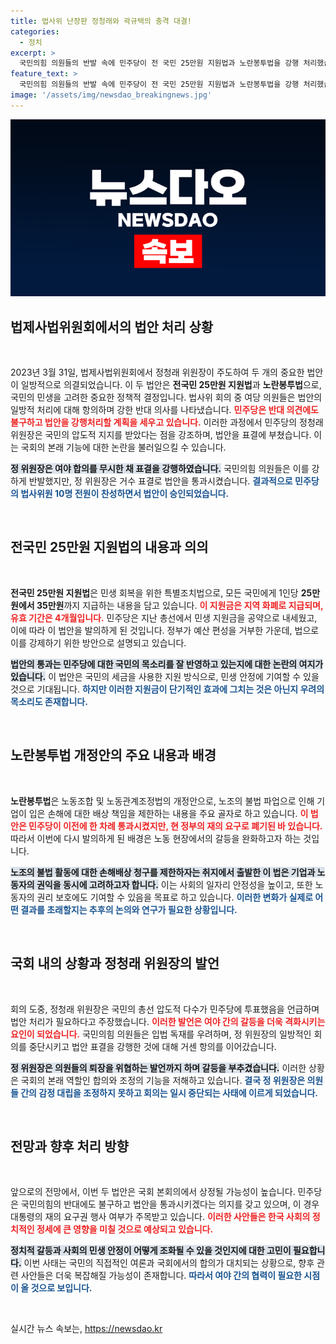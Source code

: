 ```yaml
---
title: 법사위 난장판 정청래와 곽규택의 충격 대결!
categories:
  - 정치
excerpt: >
  국민의힘 의원들의 반발 속에 민주당이 전 국민 25만원 지원법과 노란봉투법을 강행 처리했습니다. 이로 인해 본회의에서의 표결이 예고되며, 대통령의 재의 요구권 행사 가능성도 불거졌습니다. 정치적 논란이 깊어지는 상황에서, 향후 전개에 귀추가 주목됩니다.
feature_text: >
  국민의힘 의원들의 반발 속에 민주당이 전 국민 25만원 지원법과 노란봉투법을 강행 처리했습니다. 이로 인해 본회의에서의 표결이 예고되며, 대통령의 재의 요구권 행사 가능성도 불거졌습니다. 정치적 논란이 깊어지는 상황에서, 향후 전개에 귀추가 주목됩니다.
image: '/assets/img/newsdao_breakingnews.jpg'
---
```


<p><img src="/assets/img/newsdao_breakingnews.jpg" alt="implanttips 속보" /></p>

<h2 data-ke-size="size26">법제사법위원회에서의 법안 처리 상황</h2>

<p data-ke-size="size16">&nbsp;</p>

<p data-ke-size="size16">2023년 3월 31일, 법제사법위원회에서 정청래 위원장이 주도하여 두 개의 중요한 법안이 일방적으로 의결되었습니다. 이 두 법안은 <b>전국민 25만원 지원법</b>과 <b>노란봉투법</b>으로, 국민의 민생을 고려한 중요한 정책적 결정입니다. 법사위 회의 중 여당 의원들은 법안의 일방적 처리에 대해 항의하며 강한 반대 의사를 나타냈습니다. <b><span style="color: #ee2323;">민주당은 반대 의견에도 불구하고 법안을 강행처리할 계획을 세우고 있습니다.</span></b> 이러한 과정에서 민주당의 정청래 위원장은 국민의 압도적 지지를 받았다는 점을 강조하며, 법안을 표결에 부쳤습니다. 이는 국회의 본래 기능에 대한 논란을 불러일으킬 수 있습니다.</p>

<p data-ke-size="size16"><b><span style="background-color: #21538527;">정 위원장은 여야 합의를 무시한 채 표결을 강행하였습니다.</span></b> 국민의힘 의원들은 이를 강하게 반발했지만, 정 위원장은 거수 표결로 법안을 통과시켰습니다. <b><span style="color: #1a5490;">결과적으로 민주당의 법사위원 10명 전원이 찬성하면서 법안이 승인되었습니다.</span></b></p>

<p data-ke-size="size16">&nbsp;</p>

<h2 data-ke-size="size26">전국민 25만원 지원법의 내용과 의의</h2>

<p data-ke-size="size16">&nbsp;</p>

<p data-ke-size="size16"><b>전국민 25만원 지원법</b>은 민생 회복을 위한 특별조치법으로, 모든 국민에게 1인당 <b>25만원에서 35만원</b>까지 지급하는 내용을 담고 있습니다. <b><span style="color: #ee2323;">이 지원금은 지역 화폐로 지급되며, 유효 기간은 4개월입니다.</span></b> 민주당은 지난 총선에서 민생 지원금을 공약으로 내세웠고, 이에 따라 이 법안을 발의하게 된 것입니다. 정부가 예산 편성을 거부한 가운데, 법으로 이를 강제하기 위한 방안으로 설명되고 있습니다.</p>

<p data-ke-size="size16"><b><span style="background-color: #21538527;">법안의 통과는 민주당에 대한 국민의 목소리를 잘 반영하고 있는지에 대한 논란의 여지가 있습니다.</span></b> 이 법안은 국민의 세금을 사용한 지원 방식으로, 민생 안정에 기여할 수 있을 것으로 기대됩니다. <b><span style="color: #1a5490;">하지만 이러한 지원금이 단기적인 효과에 그치는 것은 아닌지 우려의 목소리도 존재합니다.</span></b></p>

<p data-ke-size="size16">&nbsp;</p>

<h2 data-ke-size="size26">노란봉투법 개정안의 주요 내용과 배경</h2>

<p data-ke-size="size16">&nbsp;</p>

<p data-ke-size="size16"><b>노란봉투법</b>은 노동조합 및 노동관계조정법의 개정안으로, 노조의 불법 파업으로 인해 기업이 입은 손해에 대한 배상 책임을 제한하는 내용을 주요 골자로 하고 있습니다. <b><span style="color: #ee2323;">이 법안은 민주당이 이전에 한 차례 통과시켰지만, 현 정부의 재의 요구로 폐기된 바 있습니다.</span></b> 따라서 이번에 다시 발의하게 된 배경은 노동 현장에서의 갈등을 완화하고자 하는 것입니다.</p>

<p data-ke-size="size16"><b><span style="background-color: #21538527;">노조의 불법 활동에 대한 손해배상 청구를 제한하자는 취지에서 출발한 이 법은 기업과 노동자의 권익을 동시에 고려하고자 합니다.</span></b> 이는 사회의 일자리 안정성을 높이고, 또한 노동자의 권리 보호에도 기여할 수 있음을 목표로 하고 있습니다. <b><span style="color: #1a5490;">이러한 변화가 실제로 어떤 결과를 초래할지는 추후의 논의와 연구가 필요한 상황입니다.</span></b></p>

<p data-ke-size="size16">&nbsp;</p>

<h2 data-ke-size="size26">국회 내의 상황과 정청래 위원장의 발언</h2>

<p data-ke-size="size16">&nbsp;</p>

<p data-ke-size="size16">회의 도중, 정청래 위원장은 국민의 총선 압도적 다수가 민주당에 투표했음을 언급하며 법안 처리가 필요하다고 주장했습니다. <b><span style="color: #ee2323;">이러한 발언은 여야 간의 갈등을 더욱 격화시키는 요인이 되었습니다.</span></b> 국민의힘 의원들은 입법 독재를 우려하며, 정 위원장의 일방적인 회의를 중단시키고 법안 표결을 강행한 것에 대해 거센 항의를 이어갔습니다.</p>

<p data-ke-size="size16"><b><span style="background-color: #21538527;">정 위원장은 의원들의 퇴장을 위협하는 발언까지 하며 갈등을 부추겼습니다.</span></b> 이러한 상황은 국회의 본래 역할인 합의와 조정의 기능을 저해하고 있습니다. <b><span style="color: #1a5490;">결국 정 위원장은 의원들 간의 감정 대립을 조정하지 못하고 회의는 일시 중단되는 사태에 이르게 되었습니다.</span></b></p>

<p data-ke-size="size16">&nbsp;</p>

<h2 data-ke-size="size26">전망과 향후 처리 방향</h2>

<p data-ke-size="size16">&nbsp;</p>

<p data-ke-size="size16">앞으로의 전망에서, 이번 두 법안은 국회 본회의에서 상정될 가능성이 높습니다. 민주당은 국민의힘의 반대에도 불구하고 법안을 통과시키겠다는 의지를 갖고 있으며, 이 경우 대통령의 재의 요구권 행사 여부가 주목받고 있습니다. <b><span style="color: #ee2323;">이러한 사안들은 한국 사회의 정치적인 정세에 큰 영향을 미칠 것으로 예상되고 있습니다.</span></b></p>

<p data-ke-size="size16"><b><span style="background-color: #21538527;">정치적 갈등과 사회의 민생 안정이 어떻게 조화될 수 있을 것인지에 대한 고민이 필요합니다.</span></b> 이번 사태는 국민의 직접적인 여론과 국회에서의 합의가 대치되는 상황으로, 향후 관련 사안들은 더욱 복잡해질 가능성이 존재합니다. <b><span style="color: #1a5490;">따라서 여야 간의 협력이 필요한 시점이 올 것으로 보입니다.</span></b></p>

<p data-ke-size="size16">&nbsp;</p>
실시간 뉴스 속보는, <a href="https://newsdao.kr" rel="dofollow">https://newsdao.kr</a>


